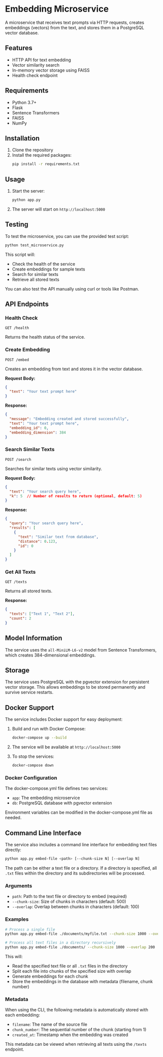 # Embedding Microservice

A microservice that receives text prompts via HTTP requests, creates embeddings (vectors) from the text, and stores them in a PostgreSQL vector database.

## Features

- HTTP API for text embedding
- Vector similarity search
- In-memory vector storage using FAISS
- Health check endpoint

## Requirements

- Python 3.7+
- Flask
- Sentence Transformers
- FAISS
- NumPy

## Installation

1. Clone the repository
2. Install the required packages:
   ```bash
   pip install -r requirements.txt
   ```

## Usage

1. Start the server:
   ```bash
   python app.py
   ```

2. The server will start on `http://localhost:5000`

## Testing

To test the microservice, you can use the provided test script:

```bash
python test_microservice.py
```

This script will:
- Check the health of the service
- Create embeddings for sample texts
- Search for similar texts
- Retrieve all stored texts

You can also test the API manually using curl or tools like Postman.

## API Endpoints

### Health Check
```
GET /health
```
Returns the health status of the service.

### Create Embedding
```
POST /embed
```
Creates an embedding from text and stores it in the vector database.

**Request Body:**
```json
{
  "text": "Your text prompt here"
}
```

**Response:**
```json
{
  "message": "Embedding created and stored successfully",
  "text": "Your text prompt here",
  "embedding_id": 0,
  "embedding_dimension": 384
}
```

### Search Similar Texts
```
POST /search
```
Searches for similar texts using vector similarity.

**Request Body:**
```json
{
  "text": "Your search query here",
  "k": 5  // Number of results to return (optional, default: 5)
}
```

**Response:**
```json
{
  "query": "Your search query here",
  "results": [
    {
      "text": "Similar text from database",
      "distance": 0.123,
      "id": 0
    }
  ]
}
```

### Get All Texts
```
GET /texts
```
Returns all stored texts.

**Response:**
```json
{
  "texts": ["Text 1", "Text 2"],
  "count": 2
}
```

## Model Information

The service uses the `all-MiniLM-L6-v2` model from Sentence Transformers, which creates 384-dimensional embeddings.

## Storage

The service uses PostgreSQL with the pgvector extension for persistent vector storage. This allows embeddings to be stored permanently and survive service restarts.

## Docker Support

The service includes Docker support for easy deployment:

1. Build and run with Docker Compose:
   ```bash
   docker-compose up --build
   ```

2. The service will be available at `http://localhost:5000`

3. To stop the services:
   ```bash
   docker-compose down
   ```

### Docker Configuration

The docker-compose.yml file defines two services:
- `app`: The embedding microservice
- `db`: PostgreSQL database with pgvector extension

Environment variables can be modified in the docker-compose.yml file as needed.

## Command Line Interface

The service also includes a command line interface for embedding text files directly:

```bash
python app.py embed-file <path> [--chunk-size N] [--overlap N]
```

The path can be either a text file or a directory. If a directory is specified,
all `.txt` files within the directory and its subdirectories will be processed.

### Arguments

- `path`: Path to the text file or directory to embed (required)
- `--chunk-size`: Size of chunks in characters (default: 500)
- `--overlap`: Overlap between chunks in characters (default: 100)

### Examples

```bash
# Process a single file
python app.py embed-file ./documents/myfile.txt --chunk-size 1000 --overlap 200

# Process all text files in a directory recursively
python app.py embed-file ./documents/ --chunk-size 1000 --overlap 200
```

This will:
- Read the specified text file or all `.txt` files in the directory
- Split each file into chunks of the specified size with overlap
- Generate embeddings for each chunk
- Store the embeddings in the database with metadata (filename, chunk number)

### Metadata

When using the CLI, the following metadata is automatically stored with each embedding:
- `filename`: The name of the source file
- `chunk_number`: The sequential number of the chunk (starting from 1)
- `created_at`: Timestamp when the embedding was created

This metadata can be viewed when retrieving all texts using the `/texts` endpoint.